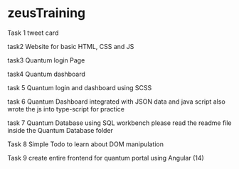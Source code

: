# zeusTraining

Task 1
tweet card

task2
Website for basic HTML, CSS and JS

task3
Quantum login Page

task4
Quantum dashboard

task 5
Quantum login and dashboard using SCSS

task 6
Quantum Dashboard integrated with JSON data and java script
also wrote the js into type-script for practice

task 7
Quantum Database using SQL workbench
please read the readme file inside the Quantum Database folder

Task 8
Simple Todo to learn about DOM manipulation

Task 9
create entire frontend for quantum portal using Angular (14)
